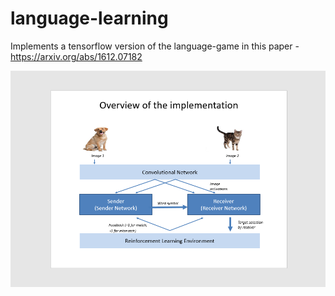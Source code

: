 # language-learning

Implements a tensorflow version of the language-game in this paper - https://arxiv.org/abs/1612.07182

![alt text](/data/overview.png)
